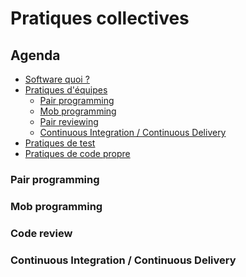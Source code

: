 <!-- .slide: class="page-title" -->
# Pratiques collectives



## Agenda
<!-- .slide: class="page-plan" -->

- [Software quoi ?](#/1)
- [Pratiques d'équipes](#/2) <!-- .element: class="highlight highlight-pink" -->
    - [Pair programming](#/2/1)
    - [Mob programming](#/2/4)
    - [Pair reviewing](#/2/4)
    - [Continuous Integration / Continuous Delivery](#/2/4)
- [Pratiques de test](#/3)
- [Pratiques de code propre](#/4)

<!-- .element: class="plan" -->



### Pair programming



### Mob programming



### Code review



### Continuous Integration / Continuous Delivery



